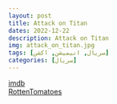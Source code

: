 ```yaml
---
layout: post
title: Attack on Titan
dates: 2022-12-22
description: Attack on Titan
img: attack_on_titan.jpg
tags: [سریال, انیمیشن, اکشن]
categories: [سریال]
---
```


[imdb](https://www.imdb.com/title/tt2560140)  
[RottenTomatoes](https://www.rottentomatoes.com/tv/attack_on_titan)